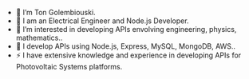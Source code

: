  - 👋 I’m Ton Golembiouski. 
 - 💞️ I am an Electrical Engineer and Node.js Developer.
 - 👀 I’m interested in developing APIs envolving engineering, physics, mathematics..
 - 🌱 I develop APIs using Node.js, Express, MySQL, MongoDB, AWS.. 
 - ⚡️ I have extensive knowledge and experience in developing APIs for Photovoltaic Systems platforms.
